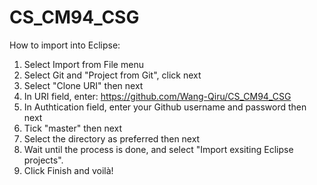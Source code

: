 # CS_CM94_CSG

How to import into Eclipse:

1. Select Import from File menu
2. Select Git and "Project from Git", click next
3. Select "Clone URI" then next
4. In URI field, enter:
    https://github.com/Wang-Qiru/CS_CM94_CSG
5. In Authtication field, enter your Github username and password then next
6. Tick "master" then next
7. Select the directory as preferred then next
8. Wait until the process is done, and select "Import exsiting Eclipse projects".
9. Click Finish and voilà!

